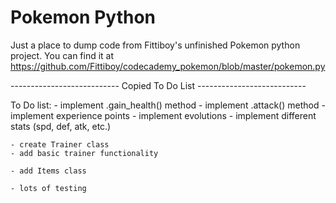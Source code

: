 # Pokemon Python
Just a place to dump code from Fittiboy's unfinished Pokemon python project. You can find it at https://github.com/Fittiboy/codecademy_pokemon/blob/master/pokemon.py

--------------------------- Copied To Do List ---------------------------

To Do list:
    - implement .gain_health() method
    - implement .attack() method
    - implement experience points
    - implement evolutions
    - implement different stats (spd, def, atk, etc.)

    - create Trainer class
    - add basic trainer functionality
    
    - add Items class

    - lots of testing
    
